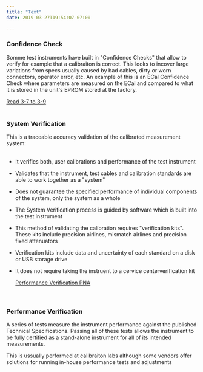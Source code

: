 ```yaml
---
title: "Text"
date: 2019-03-27T19:54:07-07:00

---
```




### Confidence Check
 
 Somme test instruments have built in "Confidence Checks" that allow to verify for example that a calibraiton is correct. This looks to incover large variations from specs usually caused by bad cables, dirty or worn connectors, operator error, etc. An example of this is an ECal Confidence Check where parameters are measured on the ECal and compared to what it is stored in the unit's EPROM stored at the factory.<br>

  [Read 3-7 to 3-9](https://literature.cdn.keysight.com/litweb/pdf/N4693-90001.pdf)
  <br><br>

### System Verification

 This is a traceable accuracy validation of the calibrated measurement system:<br><br>
- It verifies both, user calibrations and performance of the test instrument <br>
- Validates that the instrument, test cables and calibration standards are able to work together as a "system"<br>
- Does not guarantee the specified performance of individual components of the system, only the system as a whole
- The System Verification process is guided by software which is built into the test instrument<br>
- This method of validating the calibration requires "verification kits". These kits include precision airlines, mismatch airlines and precision fixed attenuators<br>
- Verification kits include data and uncertainty of each standard on a disk or USB storage drive<br>
- It does not require taking the instruent to a cervice centerverification kit<br>

  [Performance Verification PNA](http://na.support.keysight.com/pna/pna_testing.html)
<br><br><br>

### Performance Verification

A series of tests measure the instrument performance against the published Technical Specifications. Passing all of these tests allows the instrument to be fully certified as a stand-alone instrument for all of its intended measurements.

This is ussually performed at calibraiton labs although some vendors offer solutions for running in-house performance tests and adjustments

